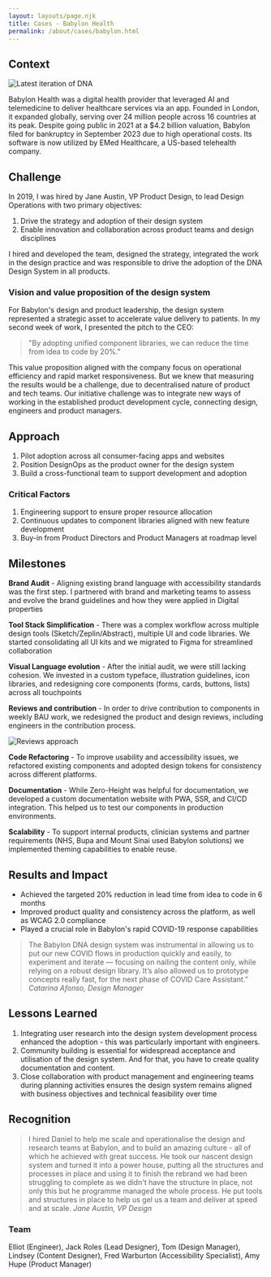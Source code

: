 ```yaml
---
layout: layouts/page.njk
title: Cases - Babylon Health
permalink: /about/cases/babylon.html
---
```


## Context
![Latest iteration of DNA](/images/dna-babylon.png "A Latest iteration of DNA")

Babylon Health was a digital health provider that leveraged AI and telemedicine to deliver healthcare services via an app. Founded in London, it expanded globally, serving over 24 million people across 16 countries at its peak. Despite going public in 2021 at a $4.2 billion valuation, Babylon filed for bankruptcy in September 2023 due to high operational costs. Its software is now utilized by EMed Healthcare, a US-based telehealth company.

## Challenge

In 2019, I was hired by Jane Austin, VP Product Design, to lead Design Operations with two primary objectives:

1. Drive the strategy and adoption of their design system
2. Enable innovation and collaboration across product teams and design disciplines

I hired and developed the team, designed the strategy, integrated the work in the design practice and was responsible to drive the adoption of the DNA Design System in all products. 


### Vision and value proposition of the design system

For Babylon's design and product leadership, the design system represented a strategic asset to accelerate value delivery to patients. In my second week of work, I presented the pitch to the CEO:

> "By adopting unified component libraries, we can reduce the time from idea to code by 20%."

This value proposition aligned with the company focus on operational efficiency and rapid market responsiveness. But we knew that measuring the results would be a challenge, due to decentralised nature of product and tech teams.
Our initiative challenge was to integrate new ways of working in the established product development cycle, connecting design, engineers and product managers. 


## Approach

1. Pilot adoption across all consumer-facing apps and websites
2. Position DesignOps as the product owner for the design system
3. Build a cross-functional team to support development and adoption

### Critical Factors

1. Engineering support to ensure proper resource allocation 
2. Continuous updates to component libraries aligned with new feature development
3. Buy-in from Product Directors and Product Managers at roadmap level

## Milestones 

**Brand Audit** - Aligning existing brand language with accessibility standards was the first step. I partnered with brand and marketing teams to assess and evolve the brand guidelines and how they were applied in Digital properties

**Tool Stack Simplification** - There was a complex workflow across multiple design tools (Sketch/Zeplin/Abstract), multiple UI and code libraries. We started consolidating all UI kits and we migrated to Figma for streamlined collaboration

**Visual Language evolution** - After the initial audit, we were still lacking cohesion. We invested in a custom typeface, illustration guidelines, icon libraries, and redesigning core components (forms, cards, buttons, lists) across all touchpoints 

**Reviews and contribution** - In order to drive contribution to components in weekly BAU work, we redesigned the product and design reviews, including engineers in the contribution process.

![Reviews approach](/images/dna-reviewa.png "Driving adoption through feedback loops")

**Code Refactoring** -  To improve usability and accessibility issues, we refactored existing components and adopted design tokens for consistency across different platforms. 

**Documentation** - While Zero-Height was helpful for documentation, we developed a custom documentation website with PWA, SSR, and CI/CD integration. This helped us to test our components in production environments.  

**Scalability** - To support internal products, clinician systems and partner requirements (NHS, Bupa and Mount Sinai used Babylon solutions) we implemented theming capabilities to enable reuse. 

## Results and Impact

- Achieved the targeted 20% reduction in lead time from idea to code in 6 months
- Improved product quality and consistency across the platform, as well as WCAG 2.0 compliance
- Played a crucial role in Babylon's rapid COVID-19 response capabilities 

> The Babylon DNA design system was instrumental in allowing us to put our new COVID flows in production quickly and easily, to experiment and iterate — focusing on nailing the content only, while relying on a robust design library. It’s also allowed us to prototype concepts really fast, for the next phase of COVID Care Assistant.”
   *Catarina Afonso, Design Manager* 

## Lessons Learned

1. Integrating user research into the design system development process enhanced the adoption  - this was particularly important with engineers.   
2. Community building is essential for widespread acceptance and utilisation of the design system. And for that, you have to create quality documentation and content. 
3. Close collaboration with product management and engineering teams during planning activities ensures the design system remains aligned with business objectives and technical feasibility over time 

## Recognition

> I hired Daniel to help me scale and operationalise the design and research teams at Babylon, and to build an amazing culture - all of which he achieved with great success.
  He took our nascent design system and turned it into a power house, putting all the structures and processes in place and using it to finish the rebrand we had been struggling to complete as we didn't have the structure in place, not only this but he programme managed the whole process.
  He put tools and structures in place to help us gel us a team and deliver at speed and at scale.
  *Jane Austin, VP Design*  


### Team 
Elliot (Engineer), Jack Roles (Lead Designer), Tom (Design Manager), Lindsey (Content Designer), Fred Warburton (Accessibility Specialist), Amy Hupe (Product Manager)


